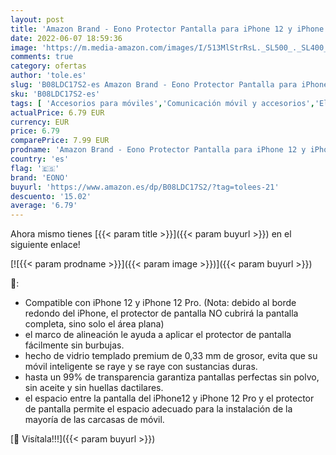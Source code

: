 ```yaml
---
layout: post
title: 'Amazon Brand - Eono Protector Pantalla para iPhone 12 y iPhone 12 Pro  Cristal Templado iPhone 12 y iPhone 12 Pro  Sin Burbujas  Antiarañazos  4 Piezas'
date: 2022-06-07 18:59:36
image: 'https://m.media-amazon.com/images/I/513MlStrRsL._SL500_._SL400_.jpg'
comments: true
category: ofertas
author: 'tole.es'
slug: 'B08LDC17S2-es Amazon Brand - Eono Protector Pantalla para iPhone 12 y...'
sku: 'B08LDC17S2-es'
tags: [ 'Accesorios para móviles','Comunicación móvil y accesorios','Electrónica','Mantenimiento, cuidado y reparaciones de teléfonos móviles','Protectores de pantalla para móviles','eono','iphone','🇪🇸', ]
actualPrice: 6.79 EUR
currency: EUR
price: 6.79
comparePrice: 7.99 EUR
prodname: 'Amazon Brand - Eono Protector Pantalla para iPhone 12 y iPhone 12 Pro  Cristal Templado iPhone 12 y iPhone 12 Pro  Sin Burbujas  Antiarañazos  4 Piezas'
country: 'es'
flag: '🇪🇸'
brand: 'EONO'
buyurl: 'https://www.amazon.es/dp/B08LDC17S2/?tag=tolees-21'
descuento: '15.02'
average: '6.79'
---
```


Ahora mismo tienes [{{< param title >}}]({{< param buyurl >}}) en el siguiente enlace!

[![{{< param prodname >}}]({{< param image >}})]({{< param buyurl >}})

🔎:

- Compatible con iPhone 12 y iPhone 12 Pro. (Nota: debido al borde redondo del iPhone, el protector de pantalla NO cubrirá la pantalla completa, sino solo el área plana)
- el marco de alineación le ayuda a aplicar el protector de pantalla fácilmente sin burbujas.
- hecho de vidrio templado premium de 0,33 mm de grosor, evita que su móvil inteligente se raye y se raye con sustancias duras.
- hasta un 99% de transparencia garantiza pantallas perfectas sin polvo, sin aceite y sin huellas dactilares.
- el espacio entre la pantalla del iPhone12 y iPhone 12 Pro y el protector de pantalla permite el espacio adecuado para la instalación de la mayoría de las carcasas de móvil.

[🛒 Visítala!!!]({{< param buyurl >}})
